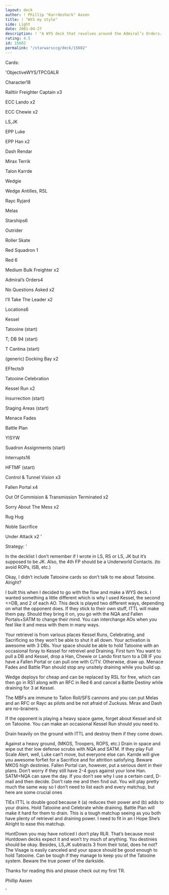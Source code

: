 ```yaml
---
layout: deck
author: ! Phillip "Karrdeshark" Aasen
title: ! "WYS my style"
side: Light
date: 2001-04-27
description: ! "A WYS deck that revolves around the Admiral’s Orders.  What else can I say."
rating: 4.5
id: 15602
permalink: "/starwarsccg/deck/15602"
---
```

Cards: 

'ObjectiveWYS/TPCGALR


Character18

Ralltiir Freighter Captain x3

ECC Lando x2

ECC Chewie x2

LS,JK

EPP Luke

EPP Han x2

Dash Rendar

Mirax Terrik

Talon Karrde

Wedgie

Wedge Antilles, RSL

Rayc Ryjard

Melas


Starships6

Outrider

Roller Skate

Red Squadron 1

Red 6

Medium Bulk Freighter x2


Admiral’s Orders4

No Questions Asked x2

I’ll Take The Leader x2


Locations6

Kessel

Tatooine (start)

T; DB 94 (start)

T Cantina (start)

(generic) Docking Bay x2


EFfects9

Tatooine Celebration

Kessel Run x2

Insurrection (start)

Staging Areas (start)

Menace Fades

Battle Plan

YISYW 

Suadron Assignments (start)


Interrupts16

HFTMF (start)

Control & Tunnel Vision x3

Fallen Portal x4

Out Of Commision & Transmission Terminated x2

Sorry About The Mess x2

Rug Hug

Noble Sacrifice

Under Attack x2  '

Strategy: '

In the decklist I don’t remember if I wrote in LS, RS or LS, JK but it’s supposed to be JK.  Also, the 4th FP should be a Underworld Contacts.  (to avoid ROPs, ISB, etc.)


Okay, I didn’t include Tatooine cards so don’t talk to me about Tatooine.  Alright?


I built this when I decided to go with the flow and make a WYS deck.  I wanted something a little different which is why I used Kessel, the second <>DB, and 2 of each AO.  This deck is played two different ways, depending on what the opponent does.  If they stick to their own stuff, ITTL will make them pay.  Should they bring it on, you go with the NQA and Fallen Portals+SATM to change their mind.  You can interchange AOs when you feel like it and mess with them in many ways.  


Your retrievel is from various places Kessel Runs, Celebrating, and Sacrificing so they won’t be able to shut it all down.  Your activation is awesome with 3 DBs.  Your space should be able to hold Tatooine with an occasional foray to Kessel for retreivel and Draining.  First turn You want to pull a DB and Kessel, drop a Han, Chewie or Lando first turn to a DB IF you have a Fallen Portal or can pull one with C/TV.  Otherwise, draw up.  Menace Fades and Battle Plan should stop any unsitely draining while you build up.  

Wedge deploys for cheap and can be replaced by RSL for free, which can then go in RS1 along with an RFC in Red 6 and cancel a Battle Destiny while draining for 3 at Kessel.  

The MBFs are immune to Tallon Roll/SFS cannons and you can put Melas and an RFC or Rayc as pilots and be not afraid of Zuckuss.  Mirax and Dash are no-brainers.

If the opponent is playing a heavy space game, forget about Kessel and sit on Tatooine.  You can make an occasional Kessel Run should you need to. 

Drain heavily on the ground with ITTL and destroy them if they come down.  

Against a heavy ground, (MKOS, Troopers, ROPS, etc.) Drain in space and wipe out ther low defense scrubs with NQA and SATM.  If they play Full Scale Alert, well, Luke can’t move, but everyone else can.  Karrde will give you awesome forfiet for a Sacrifice and for attrition satisfying.  Beware MKOS high destinies.  Fallen Portal can, however, put a serious dent in their plans.  Don’t worry if they still have 2-4 guys against your lone Han.  SATM+NQA can save the day.  If you don’t see why I use a certain card, D-mail and then decide.  Don’t rate me and then find out.  You will play pretty much the same way so I don’t need to list each and every matchup, but here are some crucial ones


TIEs ITTL is double good because it (a) reduces their power and (b) adds to your drains.  Hold Tatooine and Celebrate while draining.  Battle Plan will make it hard for them to drain.  This is a tough matchup seeing as you both have plenty of retrievel and draining power.  I need to fit in an I Hope She’s Alright to ease this matchup.  


HuntDown you may have noticed I don’t play RLR.  That’s because most Huntdown decks expect it and won’t try much of anything.  You destinies should be okay.  Besides, LS,JK subtracts 3 from their total, does he not?  The Visage is easily canceled and your space should be good enough to hold Tatooine.  Can be tough if they manage to keep you of the Tatooine system.   Beware the true power of the darkside.


Thanks for reading this and please check out my first TR.  


Phillip Aasen



'
